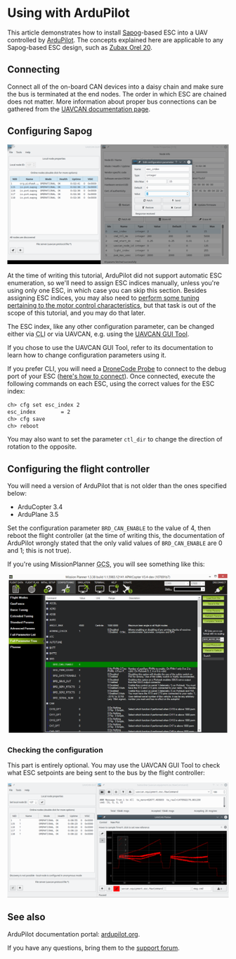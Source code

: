# Using with ArduPilot

This article demonstrates how to install [Sapog](/sapog)-based ESC into a UAV controlled by
[ArduPilot](http://ardupilot.org).
The concepts explained here are applicable to any Sapog-based ESC design, such as [Zubax Orel 20](/zubax_orel_20).

## Connecting

Connect all of the on-board CAN devices into a daisy chain and make sure the bus is terminated at the end nodes.
The order in which ESC are chained does not matter.
More information about proper bus connections can be gathered from the [UAVCAN documentation page](/uavcan).

## Configuring Sapog

<img src="uavcan_gui_tool_setting_esc_index.png" title="Editing configuration parameters using UAVCAN GUI Tool" class="thumbnail">

At the time of writing this tutorial, ArduPilot did not support automatic ESC enumeration,
so we'll need to assign ESC indices manually,
unless you're using only one ESC, in which case you can skip this section.
Besides assigning ESC indices, you may also need to
[perform some tuning pertaining to the motor control characteristics](/sapog/tuning),
but that task is out of the scope of this tutorial, and you may do that later.

The ESC index, like any other configuration parameter, can be changed either via
<abbr title="Command Line Interface">CLI</abbr> or via UAVCAN, e.g. using the
[UAVCAN GUI Tool](https://github.com/UAVCAN/gui_tool).

If you chose to use the UAVCAN GUI Tool,
refer to its documentation to learn how to change configuration parameters using it.

If you prefer CLI, you will need a [DroneCode Probe](/dronecode_probe) to connect to the
debug port of your ESC ([here's how to connect](/usb_command_line_interface#How_to_connect)).
Once connected, execute the following commands on each ESC, using the correct values for the ESC index:

```
ch> cfg set esc_index 2
esc_index        = 2
ch> cfg save
ch> reboot
```

You may also want to set the parameter `ctl_dir` to change the direction of rotation to the opposite.

## Configuring the flight controller

You will need a version of ArduPilot that is not older than the ones specified below:

* ArduCopter 3.4
* ArduPlane 3.5

Set the configuration parameter `BRD_CAN_ENABLE` to the value of 4, then reboot the flight controller
(at the time of writing this,
the documentation of ArduPilot wrongly stated that the only valid values of `BRD_CAN_ENABLE` are 0 and 1;
this is not true).

If you're using MissionPlanner <abbr title="Ground Control Station">GCS</abbr>,
you will see something like this:

<img src="mission_planner_uavcan_enable.png" title="MissionPlanner - enabling UAVCAN">

### Checking the configuration

This part is entirely optional.
You may use the UAVCAN GUI Tool to check what ESC setpoints are being sent to the bus by the flight controller:

<img src="uavcan_gui_tool_esc_setpoint_monitoring.png" title="Monitoring the ESC setpoints using UAVCAN GUI Tool">

## See also

ArduPilot documentation portal: [ardupilot.org](http://ardupilot.org/).

If you have any questions, bring them to the [support forum](https://productforums.zubax.com).
